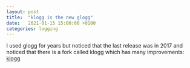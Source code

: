 ```yaml
---
layout: post
title:  "klogg is the new glogg"
date:   2021-01-15 15:00:00 +0100
categories: logging
---
```


I used glogg for years but noticed that the last release was in 2017 and noticed that there is a fork called klogg which has many improvements:
[klogg](https://klogg.filimonov.dev/)

